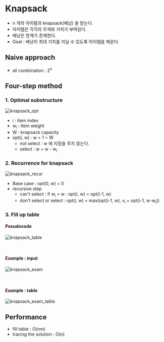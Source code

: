 # Knapsack

* n 개의 아이템과 knapsack(배낭) 을 받는다.
* 아이템은 각각의 무게와 가치가 부여된다.
* 배낭은 한계가 존재한다.
* Goal : 배낭이 최대 가치를 지닐 수 있도록 아이템을 채운다.

## Naive approach

* all combination : 2<sup>n</sup>

## Four-step method

### 1. Optimal substructure

![knapsack_opt](https://user-images.githubusercontent.com/48989903/137667367-c559ad1f-7587-4066-b6eb-c83b6686409f.png)

* i : item index
* w<sub>i</sub> : item weight
* W : knapsack capacity
* opt(i, w) : w = 1 ~ W
  * not select : w 에 지장을 주지 않는다.
  * select : w = w - w<sub>i</sub>

### 2. Recurrence for knapsack

![knapsack_recur](https://user-images.githubusercontent.com/48989903/137666956-cf9b4ac8-3778-4f3b-91a5-5a990ebcac54.png)

* Base case : opt(0, w) = 0
* recursive step
  * can't select : if w<sub>i</sub> > w : opt(i, w) = opt(i-1, w)
  * don't select or select : opt(i, w) = max(opt(i-1, w), v<sub>i</sub> + opt(i-1, w-w<sub>i</sub>))

### 3. Fill up table

#### Pseudocode

![knapsack_table](https://user-images.githubusercontent.com/48989903/137668012-861ee4e0-8a2a-448a-91e1-19c901977e66.png)

<br/>

#### Example : input

![knapsack_exam](https://user-images.githubusercontent.com/48989903/137668281-cd438b44-f863-44f7-893b-0c88f6fc1f5f.png)

<br/>

#### Example : table

![knapsack_exam_table](https://user-images.githubusercontent.com/48989903/137668343-f266cea6-1ba6-465e-8aa9-e72b6382d638.png)

## Performance

* fill table : O(nm)
* tracing the solution : O(n)
